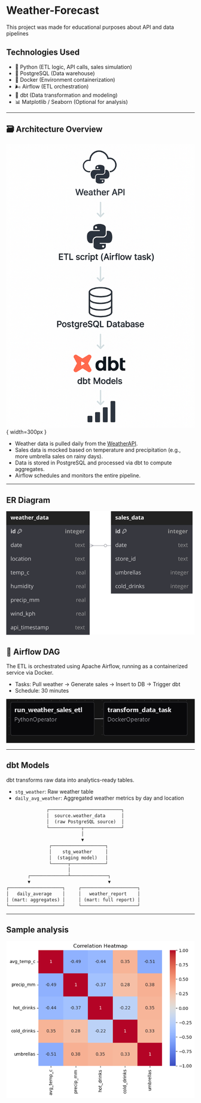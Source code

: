 # Weather-Forecast
This project was made for educational purposes about API and data pipelines 

## Technologies Used
- 🐍 Python (ETL logic, API calls, sales simulation)
- 🐘 PostgreSQL (Data warehouse)
- 🐳 Docker (Environment containerization)
- 🌬️ Airflow (ETL orchestration)
- 🧙 dbt (Data transformation and modeling)
- 📊 Matplotlib / Seaborn (Optional for analysis)


---

## 🗃️ Architecture Overview

![Pipeline Architecture](./images/pipeline_architecture.png){ width=300px }

- Weather data is pulled daily from the [WeatherAPI](https://www.weatherapi.com/).
- Sales data is mocked based on temperature and precipitation (e.g., more umbrella sales on rainy days).
- Data is stored in PostgreSQL and processed via dbt to compute aggregates.
- Airflow schedules and monitors the entire pipeline.

---

## ER Diagram
![Alt text](./images/ERD.svg)


## 🔄 Airflow DAG

The ETL is orchestrated using Apache Airflow, running as a containerized service via Docker.

- Tasks: Pull weather → Generate sales → Insert to DB → Trigger dbt
- Schedule: 30 minutes

![Airflow DAG](./images/airflow_dag.png)

---

## dbt Models

dbt transforms raw data into analytics-ready tables.

- `stg_weather`: Raw weather table
- `daily_avg_weather`: Aggregated weather metrics by day and location

```text
               ┌───────────────────────────┐
               │  source.weather_data      │
               │  (raw PostgreSQL source)  │
               └────────────┬──────────────┘
                            │
                            ▼
                ┌────────────────────┐
                │    stg_weather     │
                │  (staging model)   │
                └──────┬─────────────┘
                       │
        ┌──────────────┴──────────────┐
        ▼                             ▼
┌────────────────────┐     ┌─────────────────────┐
│   daily_average    │     │   weather_report    │
│ (mart: aggregates) │     │ (mart: full report) │
└────────────────────┘     └─────────────────────┘
```
---


## Sample analysis
![Alt text](./images/heatmap.png)